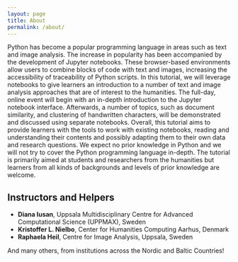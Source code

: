 ```yaml
---
layout: page
title: About
permalink: /about/
---
```


Python has become a popular programming language in areas such as text and image analysis. The increase in popularity has been accompanied by the development of Jupyter notebooks. These browser-based environments allow users to combine blocks of code with text and images, increasing the accessibility of traceability of Python scripts.
In this tutorial, we will leverage notebooks to give learners an introduction to a number of text and image analysis approaches that are of interest to the humanities. The full-day, online event will begin with an in-depth introduction to the Jupyter notebook interface. Afterwards, a number of topics, such as document similarity, and clustering of handwritten characters, will be demonstrated and discussed using separate notebooks.
Overall, this tutorial aims to provide learners with the tools to work with existing notebooks, reading and understanding their contents and possibly adapting them to their own data and research questions. We expect no prior knowledge in Python and we will not try to cover the Python programming language in-depth. The tutorial is primarily aimed at students and researchers from the humanities but learners from all kinds of backgrounds and levels of prior knowledge are welcome.


## Instructors and Helpers

- **Diana Iusan**, Uppsala Multidisciplinary Centre for Advanced Computational Science (UPPMAX), Sweden
- **Kristoffer L. Nielbo**, Center for Humanities Computing Aarhus, Denmark
- **Raphaela Heil**, Centre for Image Analysis, Uppsala, Sweden

And many others, from institutions across the Nordic and Baltic Countries! 
